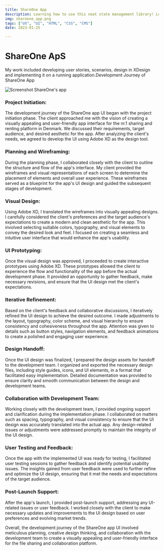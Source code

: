 ```yaml
---
title: ShareOne App
description: Learning how to use this neat state management library! Learning how to use this neat state management library! Learning how to use this neat state management library! 
img: shareone_app.png
tags: ["UX", "UI", "HTML", "CSS", "CMS"]
date: 2023-01-25

---
```


# ShareOne ApS
My work included developing user stories, scenarios, design in XDesign and implementing it on a running application.Development Journey of ShareOne App

![Screenshot ShareOne's app](/img/shareone_app.png)


### Project Initiation:
The development journey of the ShareOne app UI began with the project initiation phase. The client approached me with the vision of creating a visually appealing and user-friendly app interface for the nr.1 sharing and renting platform in Denmark. We discussed their requirements, target audience, and desired aesthetic for the app. After analyzing the client's needs, we agreed to develop the UI using Adobe XD as the design tool.

### Planning and Wireframing:
During the planning phase, I collaborated closely with the client to outline the structure and flow of the app's interface. My client provided the wireframes and visual representations of each screen to determine the placement of elements and overall user experience. These wireframes served as a blueprint for the app's UI design and guided the subsequent stages of development.

### Visual Design:
Using Adobe XD, I translated the wireframes into visually appealing designs. I carefully considered the client's preferences and the target audience's expectations to create a modern and clean aesthetic for the app. This involved selecting suitable colors, typography, and visual elements to convey the desired look and feel. I focused on creating a seamless and intuitive user interface that would enhance the app's usability.

### UI Prototyping:
Once the visual design was approved, I proceeded to create interactive prototypes using Adobe XD. These prototypes allowed the client to experience the flow and functionality of the app before the actual development phase. It provided an opportunity to gather feedback, make necessary revisions, and ensure that the UI design met the client's expectations.

### Iterative Refinement:
Based on the client's feedback and collaborative discussions, I iteratively refined the UI design to achieve the desired outcome. I made adjustments to the layout, typography, color scheme, and visual hierarchy to ensure consistency and cohesiveness throughout the app. Attention was given to details such as button styles, navigation elements, and feedback animations to create a polished and engaging user experience.

### Design Handoff:
Once the UI design was finalized, I prepared the design assets for handoff to the development team. I organized and exported the necessary design files, including style guides, icons, and UI elements, in a format that facilitated easy implementation. Detailed documentation was provided to ensure clarity and smooth communication between the design and development teams.

### Collaboration with Development Team:
Working closely with the development team, I provided ongoing support and clarification during the implementation phase. I collaborated on matters such as spacing, typography, and visual consistency to ensure that the UI design was accurately translated into the actual app. Any design-related issues or adjustments were addressed promptly to maintain the integrity of the UI design.

### User Testing and Feedback:
Once the app with the implemented UI was ready for testing, I facilitated user testing sessions to gather feedback and identify potential usability issues. The insights gained from user feedback were used to further refine and optimize the UI design, ensuring that it met the needs and expectations of the target audience.

### Post-Launch Support:
After the app's launch, I provided post-launch support, addressing any UI-related issues or user feedback. I worked closely with the client to make necessary updates and improvements to the UI design based on user preferences and evolving market trends.

Overall, the development journey of the ShareOne app UI involved meticulous planning, creative design thinking, and collaboration with the development team to create a visually appealing and user-friendly interface for the file sharing and collaboration platform.


<style scoped>
    a {
        text-decoration: none;
    }
</style>
